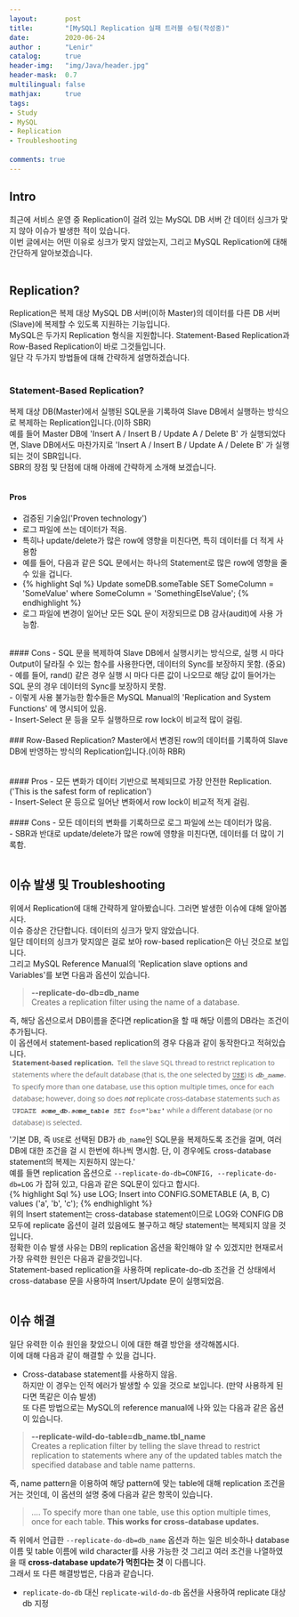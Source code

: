 ```yaml
---
layout:       post
title:        "[MySQL] Replication 실패 트러블 슈팅(작성중)"
date:         2020-06-24
author :      "Lenir"
catalog:      true
header-img:   "img/Java/header.jpg"
header-mask:  0.7
multilingual: false
mathjax:      true
tags:
- Study
- MySQL
- Replication
- Troubleshooting

comments: true
---
```


## Intro
최근에 서비스 운영 중 Replication이 걸려 있는 MySQL DB 서버 간 데이터 싱크가 맞지 않아 이슈가 발생한 적이 있습니다.<br>
이번 글에서는 어떤 이유로 싱크가 맞지 않았는지, 그리고 MySQL Replication에 대해 간단하게 알아보겠습니다.<br>
<br>
## Replication?
Replication은 복제 대상 MySQL DB 서버(이하 Master)의 데이터를 다른 DB 서버(Slave)에 복제할 수 있도록 지원하는 기능입니다.<br>
MySQL은 두가지 Replication 형식을 지원합니다. Statement-Based Replication과 Row-Based Replication이 바로 그것들입니다.<br>
일단 각 두가지 방법들에 대해 간략하게 설명하겠습니다.<br>
<br>
### Statement-Based Replication?
복제 대상 DB(Master)에서 실행된 SQL문을 기록하여 Slave DB에서 실행하는 방식으로 복제하는 Replication입니다.(이하 SBR)<br>
예를 들어 Master DB에 'Insert A / Insert B / Update A / Delete B' 가 실행되었다면, Slave DB에서도 마찬가지로 'Insert A / Insert B / Update A / Delete B' 가 실행되는 것이 SBR입니다.<br>
SBR의 장점 및 단점에 대해 아래에 간략하게 소개해 보겠습니다.<br>
<br>
#### Pros
- 검증된 기술임('Proven technology')<br>
- 로그 파일에 쓰는 데이터가 적음.<br>
 - 특히나 update/delete가 많은 row에 영향을 미친다면, 특히 데이터를 더 적게 사용함<br>
 - 예를 들어, 다음과 같은 SQL 문에서는 하나의 Statement로 많은 row에 영향을 줄 수 있을 겁니다.<br>
 - {% highlight Sql %}
 Update someDB.someTable SET SomeColumn = 'SomeValue' where SomeColumn = 'SomethingElseValue';
 {% endhighlight %}<br>
- 로그 파일에 변경이 일어난 모든 SQL 문이 저장되므로 DB 감사(audit)에 사용 가능함.<br>
<br>
#### Cons
- SQL 문을 복제하여 Slave DB에서 실행시키는 방식으로, 실행 시 마다 Output이 달라질 수 있는 함수를 사용한다면, 데이터의 Sync를 보장하지 못함. (중요)<br>
 - 예를 들어, rand() 같은 경우 실행 시 마다 다른 값이 나오므로 해당 값이 들어가는 SQL 문의 경우 데이터의 Sync를 보장하지 못함.<br>
 - 이렇게 사용 불가능한 함수들은 MySQL Manual의 'Replication and System Functions' 에 명시되어 있음.<br>
- Insert-Select 문 등을 모두 실행하므로 row lock이 비교적 많이 걸림.<br>
<br>
### Row-Based Replication?
Master에서 변경된 row의 데이터를 기록하여 Slave DB에 반영하는 방식의 Replication입니다.(이하 RBR)<br>
<br><br>
#### Pros
- 모든 변화가 데이터 기반으로 복제되므로 가장 안전한 Replication. ('This is the safest form of replication')<br>
- Insert-Select 문 등으로 일어난 변화에서 row lock이 비교적 적게 걸림.<br>
<br>
#### Cons
- 모든 데이터의 변화를 기록하므로 로그 파일에 쓰는 데이터가 많음.<br>
 - SBR과 반대로 update/delete가 많은 row에 영향을 미친다면, 데이터를 더 많이 기록함.<br>
<br>

## 이슈 발생 및 Troubleshooting
위에서 Replication에 대해 간략하게 알아봤습니다. 그러면 발생한 이슈에 대해 알아봅시다.<br>
이슈 증상은 간단합니다. 데이터의 싱크가 맞지 않았습니다.<br>
일단 데이터의 싱크가 맞지않은 걸로 보아 row-based replication은 아닌 것으로 보입니다.<br>
그리고 MySQL Reference Manual의 'Replication slave options and Variables'를 보면 다음과 옵션이 있습니다.<br>
> **--replicate-do-db=db_name**<br>
Creates a replication filter using the name of a database.

즉, 해당 옵션으로서 DB이름을 준다면 replication을 할 때 해당 이름의 DB라는 조건이 추가됩니다.<br>
이 옵션에서 statement-based replication의 경우 다음과 같이 동작한다고 적혀있습니다.<br>
![](/img/MySQL-replication-failed/mysql-replication-do-db-SBR.PNG)<br>
'기본 DB, 즉 `USE`로 선택된 DB가 `db_name`인 SQL문을 복제하도록 조건을 걸며, 여러 DB에 대한 조건을 걸 시 한번에 하나씩 명시함. 단, 이 경우에도 cross-database statement의 복제는 지원하지 않는다.'<br>
예를 들면 replication 옵션으로 `--replicate-do-db=CONFIG, --replicate-do-db=LOG` 가 잡혀 있고, 다음과 같은 SQL문이 있다고 합시다.<br>
{% highlight Sql %}
use LOG;
Insert into CONFIG.SOMETABLE (A, B, C) values ('a', 'b', 'c');
{% endhighlight %}<br>
위의 Insert statement는 cross-database statement이므로 LOG와 CONFIG DB 모두에 replicate 옵션이 걸려 있음에도 불구하고 해당 statement는 복제되지 않을 것입니다.<br>
정확한 이슈 발생 사유는 DB의 replication 옵션을 확인해야 알 수 있겠지만 현재로서 가장 유력한 원인은 다음과 같을것입니다.<br>
Statement-based replication을 사용하며 replicate-do-db 조건을 건 상태에서 cross-database 문을 사용하여 Insert/Update 문이 실행되었음.<br>
<br>
## 이슈 해결
일단 유력한 이슈 원인을 찾았으니 이에 대한 해결 방안을 생각해봅시다.<br>
이에 대해 다음과 같이 해결할 수 있을 겁니다.<br>
- Cross-database statement를 사용하지 않음.<br>
하지만 이 경우는 인적 에러가 발생할 수 있을 것으로 보입니다. (만약 사용하게 된다면 똑같은 이슈 발생)<br>
또 다른 방법으로는 MySQL의 reference manual에 나와 있는 다음과 같은 옵션이 있습니다.<br>
> **--replicate-wild-do-table=db_name.tbl_name**<br>
Creates a replication filter by telling the slave thread to restrict replication to statements where any of the updated tables match the specified database and table name patterns.

즉, name pattern을 이용하여 해당 pattern에 맞는 table에 대해 replication 조건을 거는 것인데, 이 옵션의 설명 중에 다음과 같은 항목이 있습니다.

> .... To specify more than one table, use this option multiple times, once for each table. **This works for cross-database updates.**  

즉 위에서 언급한 `--replicate-do-db=db_name` 옵션과 하는 일은 비슷하나 database 이름 및 table 이름에 wild character를 사용 가능한 것 그리고 여러 조건을 나열하였을 때 **cross-database update가 먹힌다는 것** 이 다릅니다. <br>
그래서 또 다른 해결방법은, 다음과 같습니다.<br>
- `replicate-do-db` 대신 `replicate-wild-do-db` 옵션을 사용하여 replicate 대상 db 지정<br>
